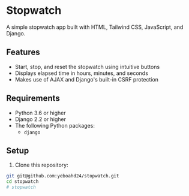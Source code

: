 # Stopwatch

A simple stopwatch app built with HTML, Tailwind CSS, JavaScript, and Django.

## Features

- Start, stop, and reset the stopwatch using intuitive buttons
- Displays elapsed time in hours, minutes, and seconds
- Makes use of AJAX and Django's built-in CSRF protection

## Requirements

- Python 3.6 or higher
- Django 2.2 or higher
- The following Python packages:
  - `django`

## Setup

1. Clone this repository:

```bash
git git@github.com:yeboahd24/stopwatch.git
cd stopwatch
# stopwatch
